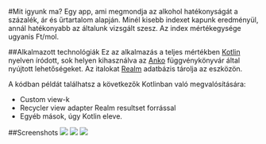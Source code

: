#Mit igyunk ma?
Egy app, ami megmondja az alkohol hatékonyságát a százalék, ár és űrtartalom alapján. Minél kisebb indexet kapunk eredményül, annál hatékonyabb az általunk vizsgált szesz. Az index mértékegysége ugyanis Ft/mol.

##Alkalmazott technológiák
Ez az alkalmazás a teljes mértékben [Kotlin](https://kotlinlang.org/) nyelven íródott, sok helyen kihasználva az [Anko](https://github.com/Kotlin/anko) függvénykönyvár által nyújtott lehetőségeket. Az italokat [Realm](https://realm.io/) adatbázis tárolja az eszközön.

A kódban példát találhatsz a következők Kotlinban való megvalósítására:
 - Custom view-k
 - Recycler view adapter Realm resultset forrással
 - Egyéb mások, úgy Kotlin eleve.

##Screenshots
![](http://i.imgur.com/QY2smpH.png?1)
![](http://i.imgur.com/s2gkCEw.png?1)
![](http://i.imgur.com/nzzQrQk.png?1)
